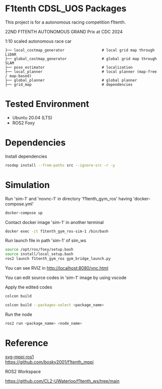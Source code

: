 # F1tenth CDSL_UOS Packages

This project is for a autonomous racing competition f1tenth.

22ND F1TENTH AUTONOMOUS GRAND Prix at CDC 2024

1:10 scaled autonomous race car

    ├── local_costmap_generator                 # local grid map through LiDAR
    ├── global_costmap_generator                # global grid map through SLAM
    ├── pose_estimator                          # localization
    ├── local_planner                           # local planner (map-free / map-based)
    ├── global_planner                          # global planner
    ├── grid_map                                # dependencies

# Tested Environment

- Ubuntu 20.04 (LTS)
- ROS2 Foxy

# Dependencies

Install dependencies

```bash
rosdep install --from-paths src --ignore-src -r -y
```

# Simulation

Run 'sim-1' and 'novnc-1' in directory 'f1tenth_gym_ros' having 'docker-compose.yml'

```bash
docker-compose up
```

Contact docker image 'sim-1' in another terminal

```bash
docker exec -it f1tenth_gym_ros-sim-1 /bin/bash
```

Run launch file in path 'sim-1' of sim_ws

```bash
source /opt/ros/foxy/setup.bash
source install/local_setup.bash
ros2 launch f1tenth_gym_ros gym_bridge_launch.py
```

You can see RVIZ in [http://localhost:8080/vnc.html](http://localhost:8080/vnc.html)

You can edit source codes in 'sim-1' image by using vscode

Apply the edited codes

```bash
colcon build

colcon build --packages-select <package_name>
```

Run the node

```bash
ros2 run <package_name> <node_name>
```

# Reference

[svg-mppi ros1](https://github.com/kohonda/proj-svg_mppi?tab=readme-ov-file) \
https://github.com/bosky2001/f1tenth_mppi

ROS2 Workspace

https://github.com/CL2-UWaterloo/f1tenth_ws/tree/main
